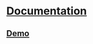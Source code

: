 [Documentation](http://valums.com/ajax-upload/)
===========
[Demo](http://valums.com/wp-content/uploads/ajax-upload/demo-jquery.htm)
-----------